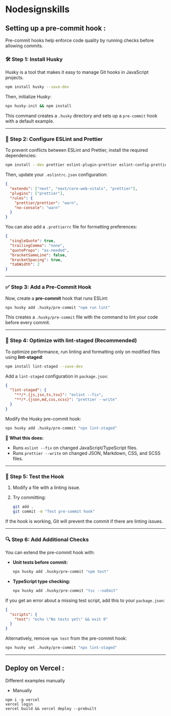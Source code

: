 # Nodesignskills

## Setting up a pre-commit hook :

Pre-commit hooks help enforce code quality by running checks before allowing commits.

### 🛠 Step 1: Install Husky

Husky is a tool that makes it easy to manage Git hooks in JavaScript projects.

```sh
npm install husky --save-dev
```

Then, initialize Husky:

```sh
npx husky-init && npm install
```

This command creates a `.husky` directory and sets up a `pre-commit` hook with a default example.

---

### 🎯 Step 2: Configure ESLint and Prettier

To prevent conflicts between ESLint and Prettier, install the required dependencies:

```sh
npm install --dev prettier eslint-plugin-prettier eslint-config-prettier
```

Then, update your `.eslintrc.json` configuration:

```json
{
  "extends": ["next", "next/core-web-vitals", "prettier"],
  "plugins": ["prettier"],
  "rules": {
    "prettier/prettier": "warn",
    "no-console": "warn"
  }
}
```

You can also add a `.prettierrc` file for formatting preferences:

```json
{
  "singleQuote": true,
  "trailingComma": "none",
  "quoteProps": "as-needed",
  "bracketSameLine": false,
  "bracketSpacing": true,
  "tabWidth": 2
}
```

---

### ✅ Step 3: Add a Pre-Commit Hook

Now, create a **pre-commit** hook that runs ESLint:

```sh
npx husky add .husky/pre-commit "npm run lint"
```

This creates a `.husky/pre-commit` file with the command to lint your code before every commit.

---

### 🔧 Step 4: Optimize with lint-staged (Recommended)

To optimize performance, run linting and formatting only on modified files using **lint-staged**:

```sh
npm install lint-staged --save-dev
```

Add a `lint-staged` configuration in `package.json`:

```json
{
  "lint-staged": {
    "**/*.{js,jsx,ts,tsx}": "eslint --fix",
    "**/*.{json,md,css,scss}": "prettier --write"
  }
}
```

Modify the Husky pre-commit hook:

```sh
npx husky add .husky/pre-commit "npx lint-staged"
```

🔹 **What this does:**

- Runs `eslint --fix` on changed JavaScript/TypeScript files.
- Runs `prettier --write` on changed JSON, Markdown, CSS, and SCSS files.

---

### 🏁 Step 5: Test the Hook

1. Modify a file with a linting issue.
2. Try committing:

   ```sh
   git add .
   git commit -m "Test pre-commit hook"
   ```

If the hook is working, Git will prevent the commit if there are linting issues.

---

### 🔍 Step 6: Add Additional Checks

You can extend the pre-commit hook with:

- **Unit tests before commit:**
  ```sh
  npx husky add .husky/pre-commit "npm test"
  ```
- **TypeScript type checking:**
  ```sh
  npx husky add .husky/pre-commit "tsc --noEmit"
  ```

If you get an error about a missing test script, add this to your `package.json`:

```json
{
  "scripts": {
    "test": "echo \"No tests yet\" && exit 0"
  }
}
```

Alternatively, remove `npm test` from the pre-commit hook:

```sh
npx husky set .husky/pre-commit "npx lint-staged"
```

---

## Deploy on Vercel :

Different examples manually

- Manually

```
npm i -g vercel
vercel login
vercel build && vercel deploy --prebuilt
```